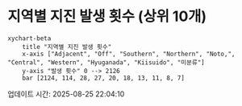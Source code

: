 # 지역별 지진 발생 횟수 (상위 10개)

```mermaid
xychart-beta
    title "지역별 지진 발생 횟수"
    x-axis ["Adjacent", "Off", "Southern", "Northern", "Noto,", "Central", "Western", "Hyuganada", "Kiisuido", "미분류"]
    y-axis "발생 횟수" 0 --> 2126
    bar [2124, 114, 28, 27, 20, 18, 13, 11, 8, 7]
```

업데이트 시간: 2025-08-25 22:04:10
